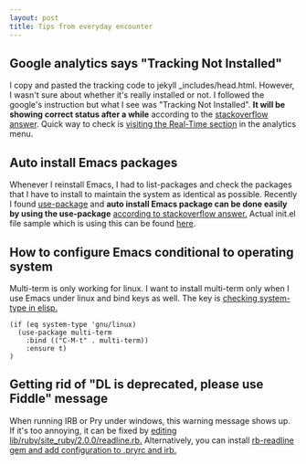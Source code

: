 ```yaml
---
layout: post
title: Tips from everyday encounter
---
```


## Google analytics says "Tracking Not Installed"
I copy and pasted the tracking code to jekyll _includes/head.html. However, I wasn't sure about whether it's really installed or not. I followed the google's instruction but what I see was "Tracking Not Installed". **It will be showing correct status after a while** according to the [stackoverflow answer](http://stackoverflow.com/questions/16952379/google-analytics-says-tracking-not-installed-but-i-see-it-working). Quick way to check is [visiting the Real-Time section](https://support.google.com/analytics/answer/1638635?hl=en) in the analytics menu.

## Auto install Emacs packages
Whenever I reinstall Emacs, I had to list-packages and check the packages that I have to install to maintain the system as identical as possible. Recently I found [use-package](https://github.com/jwiegley/use-package) and **auto install Emacs package can be done easily by using the use-package** [according to stackoverflow answer.](http://stackoverflow.com/questions/21064916/auto-install-emacs-packages-with-melpa/21342883#21342883) Actual init.el file sample which is using this can be found [here](https://github.com/jordonbiondo/.emacs.d/blob/master/init.el).


## How to configure Emacs conditional to operating system
Multi-term is only working for linux. I want to install multi-term only when I use Emacs under linux and bind keys as well. The key is [checking system-type in elisp.](http://stackoverflow.com/questions/1817257/how-to-determine-operating-system-in-elisp)

```
(if (eq system-type 'gnu/linux)
  (use-package multi-term
    :bind (("C-M-t" . multi-term))
    :ensure t)
)
```

## Getting rid of "DL is deprecated, please use Fiddle" message
When running IRB or Pry under windows, this warning message shows up. If it's too annoying, it can be fixed by [editing lib/ruby/site_ruby/2.0.0/readline.rb.](http://stackoverflow.com/questions/15590450/ruby-2-0-0p0-irb-error-dl-is-deprecated-please-use-fiddle) Alternatively, you can install [rb-readline gem and add configuration to .pryrc and irb.](http://zcoding.blogspot.sg/2014/04/get-rid-of-dl-deprecated-message-from.html)

